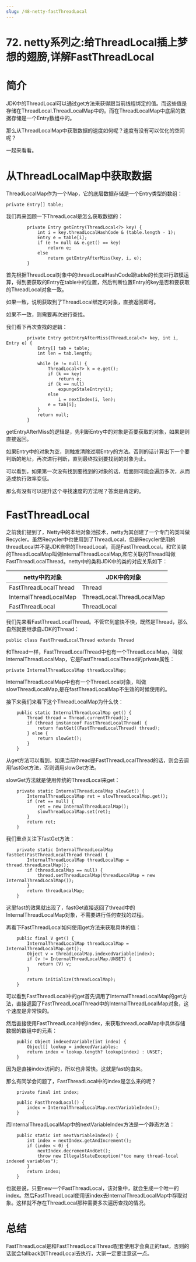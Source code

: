 ```yaml
---
slug: /48-netty-fastThreadLocal
---
```


# 72. netty系列之:给ThreadLocal插上梦想的翅膀,详解FastThreadLocal



# 简介

JDK中的ThreadLocal可以通过get方法来获得跟当前线程绑定的值。而这些值是存储在ThreadLocal.ThreadLocalMap中的。而在ThreadLocalMap中底层的数据存储是一个Entry数组中的。

那么从ThreadLocalMap中获取数据的速度如何呢？速度有没有可以优化的空间呢？

一起来看看。

# 从ThreadLocalMap中获取数据

ThreadLocalMap作为一个Map，它的底层数据存储是一个Entry类型的数组：

```
private Entry[] table;
```

我们再来回顾一下ThreadLocal是怎么获取数据的：

```
        private Entry getEntry(ThreadLocal<?> key) {
            int i = key.threadLocalHashCode & (table.length - 1);
            Entry e = table[i];
            if (e != null && e.get() == key)
                return e;
            else
                return getEntryAfterMiss(key, i, e);
        }
```

首先根据ThreadLocal对象中的threadLocalHashCode跟table的长度进行取模运算，得到要获取的Entry在table中的位置，然后判断位置Entry的key是否和要获取的ThreadLocal对象一致。

如果一致，说明获取到了ThreadLocal绑定的对象，直接返回即可。

如果不一致，则需要再次进行查找。

我们看下再次查找的逻辑：

```
        private Entry getEntryAfterMiss(ThreadLocal<?> key, int i, Entry e) {
            Entry[] tab = table;
            int len = tab.length;

            while (e != null) {
                ThreadLocal<?> k = e.get();
                if (k == key)
                    return e;
                if (k == null)
                    expungeStaleEntry(i);
                else
                    i = nextIndex(i, len);
                e = tab[i];
            }
            return null;
        }
```

getEntryAfterMiss的逻辑是，先判断Entry中的对象是否要获取的对象，如果是则直接返回。

如果Entry中的对象为空，则触发清除过期Entry的方法。否则的话计算出下一个要判断的地址，再次进行判断，直到最终找到要找到的对象为止。

可以看到，如果第一次没有找到要找到的对象的话，后面则可能会遍历多次，从而造成执行效率变低。

那么有没有可以提升这个寻找速度的方法呢？答案是肯定的。

# FastThreadLocal

之前我们提到了，Netty中的本地对象池技术，netty为其创建了一个专门的类叫做Recycler。虽然Recycler中也使用到了ThreadLocal，但是Recycler使用的threadLocal并不是JDK自带的ThreadLocal，而是FastThreadLocal。和它关联的ThreadLocalMap叫做InternalThreadLocalMap,和它关联的Thread叫做FastThreadLocalThread。netty中的类和JDK中的类的对应关系如下：

netty中的对象 | JDK中的对象 
---------|----------
 FastThreadLocalThread | Thread
 InternalThreadLocalMap | ThreadLocal.ThreadLocalMap
 FastThreadLocal | ThreadLocal 

我们先来看FastThreadLocalThread。不管它到底快不快，既然是Thread，那么自然就要继承自JDK的Thread：

```
public class FastThreadLocalThread extends Thread
```

和Thread一样，FastThreadLocalThread中也有一个ThreadLocalMap，叫做InternalThreadLocalMap，它是FastThreadLocalThread的private属性：

```
private InternalThreadLocalMap threadLocalMap;
```

InternalThreadLocalMap中也有一个ThreadLocal对象，叫做slowThreadLocalMap,是在fastThreadLocalMap不生效的时候使用的。

接下来我们来看下这个ThreadLocalMap为什么快：

```
    public static InternalThreadLocalMap get() {
        Thread thread = Thread.currentThread();
        if (thread instanceof FastThreadLocalThread) {
            return fastGet((FastThreadLocalThread) thread);
        } else {
            return slowGet();
        }
    }
```

从get方法可以看到，如果当前thread是FastThreadLocalThread的话，则会去调用fastGet方法，否则调用slowGet方法。

slowGet方法就是使用传统的ThreadLocal来get：

```
    private static InternalThreadLocalMap slowGet() {
        InternalThreadLocalMap ret = slowThreadLocalMap.get();
        if (ret == null) {
            ret = new InternalThreadLocalMap();
            slowThreadLocalMap.set(ret);
        }
        return ret;
    }
```

我们重点关注下fastGet方法：

```
    private static InternalThreadLocalMap fastGet(FastThreadLocalThread thread) {
        InternalThreadLocalMap threadLocalMap = thread.threadLocalMap();
        if (threadLocalMap == null) {
            thread.setThreadLocalMap(threadLocalMap = new InternalThreadLocalMap());
        }
        return threadLocalMap;
    }
```

这里fast的效果就出现了，fastGet直接返回了thread中的InternalThreadLocalMap对象，不需要进行任何查找的过程。

再看下FastThreadLocal如何使用get方法来获取具体的值：

```
    public final V get() {
        InternalThreadLocalMap threadLocalMap = InternalThreadLocalMap.get();
        Object v = threadLocalMap.indexedVariable(index);
        if (v != InternalThreadLocalMap.UNSET) {
            return (V) v;
        }

        return initialize(threadLocalMap);
    }
```

可以看到FastThreadLocal中的get首先调用了InternalThreadLocalMap的get方法，直接返回了FastThreadLocalThread中的InternalThreadLocalMap对象，这个速度是非常快的。

然后直接使用FastThreadLocal中的index，来获取threadLocalMap中具体存储数据的数组中的元素：

```
    public Object indexedVariable(int index) {
        Object[] lookup = indexedVariables;
        return index < lookup.length? lookup[index] : UNSET;
    }
```

因为是直接index访问的，所以也非常快。这就是fast的由来。

那么有同学会问题了，FastThreadLocal中的index是怎么来的呢？

```
    private final int index;

    public FastThreadLocal() {
        index = InternalThreadLocalMap.nextVariableIndex();
    }
```

而InternalThreadLocalMap中的nextVariableIndex方法是一个静态方法：

```
    public static int nextVariableIndex() {
        int index = nextIndex.getAndIncrement();
        if (index < 0) {
            nextIndex.decrementAndGet();
            throw new IllegalStateException("too many thread-local indexed variables");
        }
        return index;
    }
```

也就是说，只要new一个FastThreadLocal，该对象中，就会生成一个唯一的index。然后FastThreadLocal使用该index去InternalThreadLocalMap中存取对象。这样就不存在ThreadLocal那种需要多次遍历查找的情况。

# 总结

FastThreadLocal是和FastThreadLocalThread配套使用才会真正的fast，否则的话就会fallback到ThreadLocal去执行，大家一定要注意这一点。
